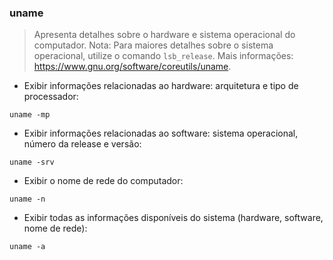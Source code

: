 ### uname

> Apresenta detalhes sobre o hardware e sistema operacional do computador.
> Nota: Para maiores detalhes sobre o sistema operacional, utilize o comando `lsb_release`.
> Mais informações: <https://www.gnu.org/software/coreutils/uname>.

- Exibir informações relacionadas ao hardware: arquitetura e tipo de processador:

`uname -mp`

- Exibir informações relacionadas ao software: sistema operacional, número da release e versão:

`uname -srv`

- Exibir o nome de rede do computador:

`uname -n`

- Exibir todas as informações disponíveis do sistema (hardware, software, nome de rede):

`uname -a`
